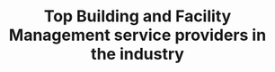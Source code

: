 ---
############################ Banner ##################################
custom_title_enabled: true
custom_title_value: "FMS & BMS Services"
layout : "fms"
title: "Top Building and Facility Management service providers in the industry"
description: "As front runners in the FMS and BMS industry, we are proud to offer our customers a wide range of services to automate their buildings easily along with all the facilities needed."
keywords : [Bms & Fms,BMS installation companies,Building Management System,Facility Management System,
Building management software ,facility management services software,Best Building Management System Companies ,Facilities management software companies,Top facility management software]
       ############################ OG tags #################################
locale: "en_US"
type: "website"
ogtitle: "Top Building and Facility Management service providers in the industry" 
ogdescription: "As front runners in the FMS and BMS industry, we are proud to offer our customers a wide range of services to automate their buildings easily along with all the facilities needed."   
link: "https://www.spritle.com/bms-fms/"
site_name: "Spritle Software"
Ogimage: "https://www.spritle.com/images/voicebot/xAI-Query-Voicebot-for-Patients.png.pagespeed.ic._Eo2HDj5Em.webp" 
alt: "Conversational Voicebot" 

########################### Twitter #################################
twitter_card: "summary_large_image"
twitter_title: "Top Building and Facility Management service providers in the industry"  
twitter_description: "As front runners in the FMS and BMS industry, we are proud to offer our customers a wide range of services to automate their buildings easily along with all the facilities needed."
twitter_site: "@spritlesoftware"
twitter_creater: "@spritlesoftware"
twitter_image: "https://www.spritle.com/images/voicebot/xAI-Query-Voicebot-for-Patients.png.pagespeed.ic._Eo2HDj5Em.webp" 
Islanding: true
custom_footer: "The rest of the world isn’t going to wait for you to keep up with the **ever-evolving future** so what’s stopping you?"
custom_button: true
formlink : "bms-fms"
labels : "hi"
banner:
  enable : true
  title : "Top Building and Facility Management service providers in the industry"
  banner_heading:
  - " Leaders in **FMS & BMS** space for a decade"
  contents : "Our building automation system can make any building more comfortable, efficient, and joyful. With our system in place, you can be confident your building is ready for the future"
  image: "images/voicebot/AI-powered-Conversational-Bot.gif"
  alt : "Conversational AI Voice Bots for Hospital Automation"

  button:
    enable: true
    button_label: "Automation? We are the ones"
    link: "contact"
collect_info:
  title: "Have a project in mind?"
  button_name: "Submit"
  link: "thankyouenquiry"
  details_textarea_title: "Have Somthing to say to us?*"
  form_name: "Project requirment"

verticals:
  title : "Why choose us?"
  description : "Take a look at one of the best Building Management System Company"
  layout : "services"
  draft : false
  services:
  - name : "Adaptable"
    color : "#F3FCFD"
    contents : "Our solutions are adaptable to meet the needs of any building, from complex to light solutions."


  - name : "Tech Savvy"
    color : "#FFFCF4"
    contents : "We use sensors, AI, and IOT to automate predictive maintenance systems, making it easier to identify and solve problems."

  - name : "Well-Being"
    color : "#FFF4F4"
    contents : "We prioritize well-being in everything we do, from automating maintenance to smart controls."



audio_section:
  enable : false
  title : "VoiceBot Audio"
  contents : "Voice Bot Patient post-surgery pain handling call for Singapore Eye Hospital"
############################## about us ################################
about_us:
  enable : true
  title : "Why **BMS & FMS?** " 
  image : "images/voicebot/AI-powered-Voicebots.webp"
  alt: "Automated Appointment Booking using Conversational AI Bot"
  contents : ""
  bulletpoints:
    - "We have come to a new age in building construction making attainable services more than the occupants need."
    - "BMS & FMS work together to help make smarter choices and shrewd decisions while enhancing safety, productivity and comfort for occupants." 
    - "Reduces energy consumption from 5% to 35% also ensuring cost minimization evidently."
    - "Sensors can be used to detect underused or overused space in the building, making it easier to manage."
  images:

section2:
  description: "asd ad asDA dASD"
  enable : true
  title : "**Take control** over your buildings totally!"
  image : "images/voicebot/AI-Voicebots-Flow-Diagram.gif"
  alt: "Workflow Diagram for Conversational AI Bots"
  contents : " Remember how long it took us to keep an eye on all the operations of a building But here we are now with Building Management System.<br/><br/>Our extensive field devices and software help customize your Building with all the features a smart building requires.<br/><br/>The tailor made automations can reduce daily consumption, cut back on unintended waste and save cost."

section3:
  enable : true
  title : "The changing reality of FMS in Smart Buildings! "
  image : "images/voicebot/AI-Query-Voicebot-for-Patients.webp"
  alt: "Query Management using Conversational AI Bots "
  contents : ""
  bulletpoints:
    - "We handle everything for you, from minor to major incidents. Our integrated Facility management system allows you to relax and feel stress-free."
    - "AI in smart buildings monitors deviation and issues warnings that our FMS can resolve."
    - "FMS enhance building maintenance capabilities, raise productivity and efficiency, and reduce labor intensity."


faq:
  question1: "Why is the Healthcare Conversational Voice bot for Hospitals needed?"
  answer1: "The reason why your hospital requires the Healthcare Conversational Voice bot is due to the simple task of reducing the burden of the nurses by dealing with calls & appointments by making the handling of patients even smoother. "
  question2: "How does the Healthcare Conversational Voice Bot for Hospitals handle the patients? "
  answer2: "The Healthcare conversational voice bots play a crucial role in patient management by making follow-up calls, pre, and post-surgery calls, check-up calls, and appointment calls. This greatly helps to reduce the stress on the medical staffs and improves remote monitoring."
  question3: "Why go for Spritle's Healthcare Conversational Voicebots for Hospitals?"
  answer3: "The Healthcare Conversational Voice Bot helps improve your hospital experience by automating the manual calling process, with seamless implementation of the bot into your existing system. You can reduce a significant percentage in your overall expense spent over manual support. Also, the patient's queries can be handled smoothly without causing any trouble for both the parties."


---